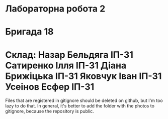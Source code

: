 Лабораторна робота 2
==========
Бригада 18
==========
Склад:
  Назар Бельдяга ІП-31
  Сатиренко Ілля ІП-31
  Діана Брижіцька ІП-31
  Яковчук Іван ІП-31
  Усеінов Есфер ІП-31
==========


Files that are registered in gitignore should be deleted on github, but I'm too lazy to do that. In general, it's better to add the folder with the photos to gitignore, because the repository is public.


